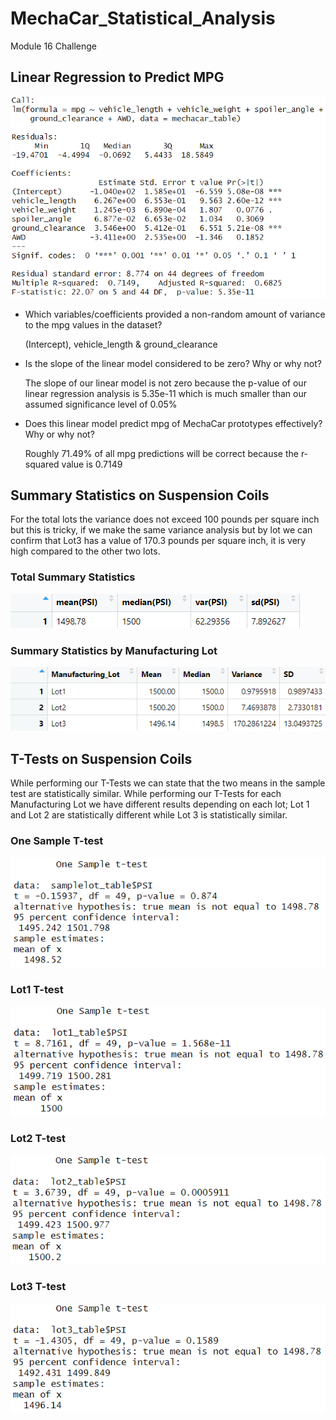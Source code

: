 # MechaCar_Statistical_Analysis
Module 16 Challenge

## Linear Regression to Predict MPG

![MechaCarLinearRegression](https://github.com/alosmad/MechaCar_Statistical_Analysis/blob/a2d710ae08f1d53f42cc397c9c4285d5d04dfaa9/MechaCarLinearRegression.png)

- Which variables/coefficients provided a non-random amount of variance to the mpg values in the dataset?

    (Intercept), vehicle_length & ground_clearance
 - Is the slope of the linear model considered to be zero? Why or why not?
 
    The slope of our linear model is not zero because the p-value of our linear regression analysis is 5.35e-11 which is much smaller than our assumed significance level     of 0.05%
 - Does this linear model predict mpg of MechaCar prototypes effectively? Why or why not?
 
    Roughly 71.49% of all mpg predictions will be correct because the r-squared value is 0.7149


## Summary Statistics on Suspension Coils

For the total lots the variance does not exceed 100 pounds per square inch but this is tricky, if we make the same variance analysis but by lot we can confirm that Lot3 has a value of 170.3 pounds per square inch, it is very high compared to the other two lots.

### Total Summary Statistics

![Total_summary](https://github.com/alosmad/MechaCar_Statistical_Analysis/blob/c265413ae1cc5c7f73941825568391948f53e543/Total_summary.png)

### Summary Statistics by Manufacturing Lot

![Lot_summary](https://github.com/alosmad/MechaCar_Statistical_Analysis/blob/4670408b14cebd1a203ecf26ffc3851fcc12f587/Lot_summary.png)

## T-Tests on Suspension Coils

While performing our T-Tests we can state that the two means in the sample test are statistically similar.
While performing our T-Tests for each Manufacturing Lot we have different results depending on each lot; Lot 1 and Lot 2 are statistically different while Lot 3 is statistically similar.

### One Sample T-test
![Onesamplttest](https://github.com/alosmad/MechaCar_Statistical_Analysis/blob/5e7364fcfce6db7399648448195eba59bb59ae0a/Onesamplettest.png)
### Lot1 T-test
![Lot1ttest](https://github.com/alosmad/MechaCar_Statistical_Analysis/blob/5e7364fcfce6db7399648448195eba59bb59ae0a/Lot1ttest.png)
### Lot2 T-test
![Lot2ttest](https://github.com/alosmad/MechaCar_Statistical_Analysis/blob/5e7364fcfce6db7399648448195eba59bb59ae0a/Lot2ttest.png)
### Lot3 T-test
![Lot3ttest](https://github.com/alosmad/MechaCar_Statistical_Analysis/blob/5e7364fcfce6db7399648448195eba59bb59ae0a/Lot3ttest.png)



